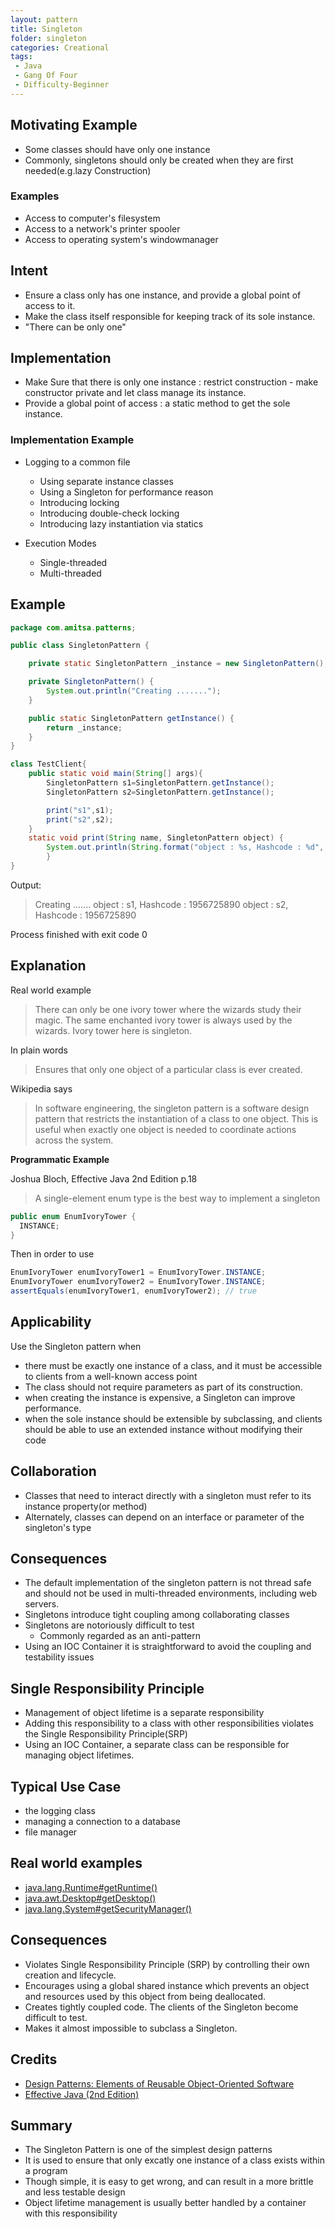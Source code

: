 ```yaml
---
layout: pattern
title: Singleton
folder: singleton
categories: Creational
tags:
 - Java
 - Gang Of Four
 - Difficulty-Beginner
---
```

## Motivating Example
* Some classes should have only one instance
* Commonly, singletons should only be created when they are first needed(e.g.lazy Construction)

### Examples
* Access to computer's filesystem
* Access to a network's printer spooler
* Access to operating system's windowmanager

## Intent
* Ensure a class only has one instance, and provide a global point of access to it.
* Make the class itself responsible for keeping track of its sole instance.
* "There can be only one" 

## Implementation
* Make Sure that there is only one instance : restrict construction - make constructor private and let class manage its instance.
* Provide a global point of access : a static method to get the sole instance.

### Implementation Example
* Logging to a common file
  * Using separate instance classes
  * Using a Singleton for performance reason
  * Introducing locking
  * Introducing double-check locking
  * Introducing lazy instantiation via statics
  
* Execution Modes
  * Single-threaded
  * Multi-threaded


## Example
```java
package com.amitsa.patterns;

public class SingletonPattern {

    private static SingletonPattern _instance = new SingletonPattern();

    private SingletonPattern() {
        System.out.println("Creating .......");
    }

    public static SingletonPattern getInstance() {
        return _instance;
    }
}

class TestClient{
    public static void main(String[] args){
        SingletonPattern s1=SingletonPattern.getInstance();
        SingletonPattern s2=SingletonPattern.getInstance();

        print("s1",s1);
        print("s2",s2);
    }
    static void print(String name, SingletonPattern object) {
        System.out.println(String.format("object : %s, Hashcode : %d", name , object.hashCode()));
        }
}
```
Output:
>Creating .......
object : s1, Hashcode : 1956725890
object : s2, Hashcode : 1956725890

Process finished with exit code 0

## Explanation
Real world example

> There can only be one ivory tower where the wizards study their magic. The same enchanted ivory tower is always used by the wizards. Ivory tower here is singleton.

In plain words

> Ensures that only one object of a particular class is ever created.

Wikipedia says

> In software engineering, the singleton pattern is a software design pattern that restricts the instantiation of a class to one object. This is useful when exactly one object is needed to coordinate actions across the system.

**Programmatic Example**

Joshua Bloch, Effective Java 2nd Edition p.18

> A single-element enum type is the best way to implement a singleton

```java
public enum EnumIvoryTower {
  INSTANCE;
}
```

Then in order to use

```java
EnumIvoryTower enumIvoryTower1 = EnumIvoryTower.INSTANCE;
EnumIvoryTower enumIvoryTower2 = EnumIvoryTower.INSTANCE;
assertEquals(enumIvoryTower1, enumIvoryTower2); // true
```

## Applicability
Use the Singleton pattern when

* there must be exactly one instance of a class, and it must be accessible to clients from a well-known access point
* The class should not require parameters as part of its construction.
* when creating the instance is expensive, a Singleton can improve performance.
* when the sole instance should be extensible by subclassing, and clients should be able to use an extended instance without modifying their code

## Collaboration
* Classes that need to interact directly with a singleton must refer to its instance property(or method)
* Alternately, classes can depend on an interface or parameter of the singleton's type

## Consequences
* The default implementation of the singleton pattern is not thread safe and should not be used in multi-threaded environments, including web servers.
* Singletons introduce tight coupling among collaborating classes
* Singletons are notoriously difficult to test
   * Commonly regarded as an anti-pattern
* Using an IOC Container it is straightforward to avoid the coupling and testability issues

## Single Responsibility Principle
* Management of object lifetime is a separate responsibility
* Adding this responsibility to a class with other responsibilities violates the Single Responsibility Principle(SRP)
* Using an IOC Container, a separate class can be responsible for managing object lifetimes.

## Typical Use Case

* the logging class
* managing a connection to a database
* file manager

## Real world examples

* [java.lang.Runtime#getRuntime()](http://docs.oracle.com/javase/8/docs/api/java/lang/Runtime.html#getRuntime%28%29)
* [java.awt.Desktop#getDesktop()](http://docs.oracle.com/javase/8/docs/api/java/awt/Desktop.html#getDesktop--)
* [java.lang.System#getSecurityManager()](http://docs.oracle.com/javase/8/docs/api/java/lang/System.html#getSecurityManager--)


## Consequences

* Violates Single Responsibility Principle (SRP) by controlling their own creation and lifecycle.
* Encourages using a global shared instance which prevents an object and resources used by this object from being deallocated.     
* Creates tightly coupled code. The clients of the Singleton become difficult to test.
* Makes it almost impossible to subclass a Singleton.

## Credits

* [Design Patterns: Elements of Reusable Object-Oriented Software](http://www.amazon.com/Design-Patterns-Elements-Reusable-Object-Oriented/dp/0201633612)
* [Effective Java (2nd Edition)](http://www.amazon.com/Effective-Java-Edition-Joshua-Bloch/dp/0321356683)

## Summary
* The Singleton Pattern is one of the simplest design patterns 
* It is used to ensure that only excatly one instance of a class exists within a program
* Though simple, it is easy to get wrong, and can result in a more brittle and less testable design
* Object lifetime management is usually better handled by a container with this responsibility
